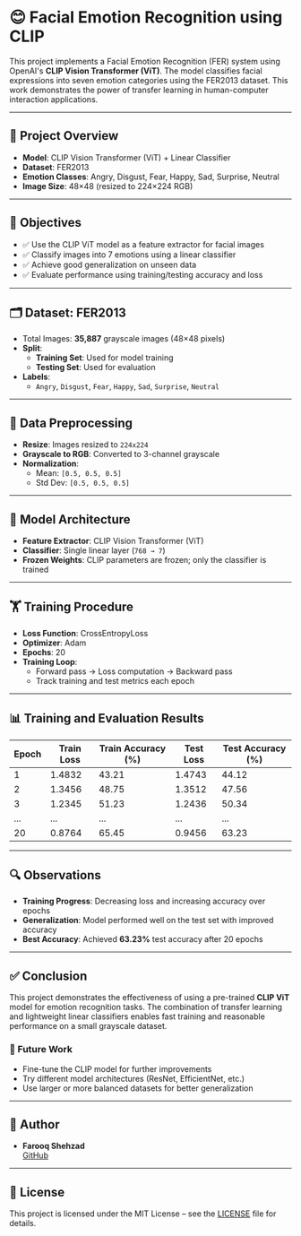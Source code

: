 # 😊 Facial Emotion Recognition using CLIP

This project implements a Facial Emotion Recognition (FER) system using OpenAI's **CLIP Vision Transformer (ViT)**. The model classifies facial expressions into seven emotion categories using the FER2013 dataset. This work demonstrates the power of transfer learning in human-computer interaction applications.

---

## 📌 Project Overview

- **Model**: CLIP Vision Transformer (ViT) + Linear Classifier
- **Dataset**: FER2013
- **Emotion Classes**: Angry, Disgust, Fear, Happy, Sad, Surprise, Neutral
- **Image Size**: 48×48 (resized to 224×224 RGB)

---

## 🎯 Objectives

- ✅ Use the CLIP ViT model as a feature extractor for facial images
- ✅ Classify images into 7 emotions using a linear classifier
- ✅ Achieve good generalization on unseen data
- ✅ Evaluate performance using training/testing accuracy and loss

---

## 🗂️ Dataset: FER2013

- Total Images: **35,887** grayscale images (48×48 pixels)
- **Split**:
  - **Training Set**: Used for model training
  - **Testing Set**: Used for evaluation
- **Labels**:
  - `Angry`, `Disgust`, `Fear`, `Happy`, `Sad`, `Surprise`, `Neutral`

---

## 🔄 Data Preprocessing

- **Resize**: Images resized to `224x224`
- **Grayscale to RGB**: Converted to 3-channel grayscale
- **Normalization**:
  - Mean: `[0.5, 0.5, 0.5]`
  - Std Dev: `[0.5, 0.5, 0.5]`

---

## 🧠 Model Architecture

- **Feature Extractor**: CLIP Vision Transformer (ViT)
- **Classifier**: Single linear layer (`768 → 7`)
- **Frozen Weights**: CLIP parameters are frozen; only the classifier is trained

---

## 🏋️ Training Procedure

- **Loss Function**: CrossEntropyLoss
- **Optimizer**: Adam
- **Epochs**: 20
- **Training Loop**:
  - Forward pass → Loss computation → Backward pass
  - Track training and test metrics each epoch

---

## 📊 Training and Evaluation Results

| Epoch | Train Loss | Train Accuracy (%) | Test Loss | Test Accuracy (%) |
|-------|------------|--------------------|-----------|--------------------|
| 1     | 1.4832     | 43.21              | 1.4743    | 44.12              |
| 2     | 1.3456     | 48.75              | 1.3512    | 47.56              |
| 3     | 1.2345     | 51.23              | 1.2436    | 50.34              |
| ...   | ...        | ...                | ...       | ...                |
| 20    | 0.8764     | 65.45              | 0.9456    | 63.23              |

---

## 🔍 Observations

- **Training Progress**: Decreasing loss and increasing accuracy over epochs
- **Generalization**: Model performed well on the test set with improved accuracy
- **Best Accuracy**: Achieved **63.23%** test accuracy after 20 epochs

---

## ✅ Conclusion

This project demonstrates the effectiveness of using a pre-trained **CLIP ViT** model for emotion recognition tasks. The combination of transfer learning and lightweight linear classifiers enables fast training and reasonable performance on a small grayscale dataset.

### 📌 Future Work

- Fine-tune the CLIP model for further improvements
- Try different model architectures (ResNet, EfficientNet, etc.)
- Use larger or more balanced datasets for better generalization

---

## 🧠 Author

- **Farooq Shehzad**  
  [GitHub](https://github.com/Farooqshehzad27)

---

## 📄 License

This project is licensed under the MIT License – see the [LICENSE](LICENSE) file for details.
